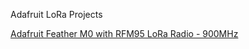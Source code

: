 Adafruit LoRa Projects


[Adafruit Feather M0 with RFM95 LoRa Radio - 900MHz](https://www.amazon.com/gp/product/B01MRY3ETX/ref=ppx_yo_dt_b_search_asin_image?ie=UTF8&psc=1)
